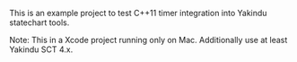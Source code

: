 This is an example project to test C++11 timer integration into Yakindu
statechart tools.

Note:
This in a Xcode project running only on Mac. Additionally use at least Yakindu SCT
4.x.

